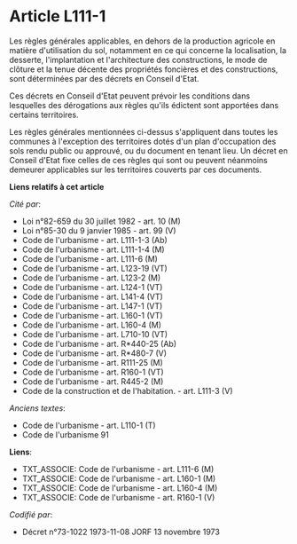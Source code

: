 # Article L111-1

Les règles générales applicables, en dehors de la production agricole en matière d'utilisation du sol, notamment en ce qui
concerne la localisation, la desserte, l'implantation et l'architecture des constructions, le mode de clôture et la tenue
décente des propriétés foncières et des constructions, sont déterminées par des décrets en Conseil d'Etat.

Ces décrets en Conseil d'Etat peuvent prévoir les conditions dans lesquelles des dérogations aux règles qu'ils édictent sont
apportées dans certains territoires.

Les règles générales mentionnées ci-dessus s'appliquent dans toutes les communes à l'exception des territoires dotés d'un
plan d'occupation des sols rendu public ou approuvé, ou du document en tenant lieu. Un décret en Conseil d'Etat fixe celles
de ces règles qui sont ou peuvent néanmoins demeurer applicables sur les territoires couverts par ces documents.

**Liens relatifs à cet article**

_Cité par_:

  - Loi n°82-659 du 30 juillet 1982 - art. 10 (M)
  - Loi n°85-30 du 9 janvier 1985 - art. 99 (V)
  - Code de l'urbanisme - art. L111-1-3 (Ab)
  - Code de l'urbanisme - art. L111-1-4 (M)
  - Code de l'urbanisme - art. L111-6 (M)
  - Code de l'urbanisme - art. L123-19 (VT)
  - Code de l'urbanisme - art. L123-2 (M)
  - Code de l'urbanisme - art. L124-1 (VT)
  - Code de l'urbanisme - art. L141-4 (VT)
  - Code de l'urbanisme - art. L147-1 (VT)
  - Code de l'urbanisme - art. L160-1 (VT)
  - Code de l'urbanisme - art. L160-4 (M)
  - Code de l'urbanisme - art. L710-10 (VT)
  - Code de l'urbanisme - art. R*440-25 (Ab)
  - Code de l'urbanisme - art. R*480-7 (V)
  - Code de l'urbanisme - art. R111-25 (M)
  - Code de l'urbanisme - art. R160-1 (VT)
  - Code de l'urbanisme - art. R445-2 (M)
  - Code de la construction et de l'habitation. - art. L111-3 (V)

_Anciens textes_:

  - Code de l'urbanisme - art. L110-1 (T)
  - Code de l'urbanisme 91

**Liens**:

  - TXT_ASSOCIE: Code de l'urbanisme - art. L111-6 (M)
  - TXT_ASSOCIE: Code de l'urbanisme - art. L160-1 (M)
  - TXT_ASSOCIE: Code de l'urbanisme - art. L160-4 (M)
  - TXT_ASSOCIE: Code de l'urbanisme - art. R160-1 (V)

_Codifié par_:

  - Décret n°73-1022 1973-11-08 JORF 13 novembre 1973
